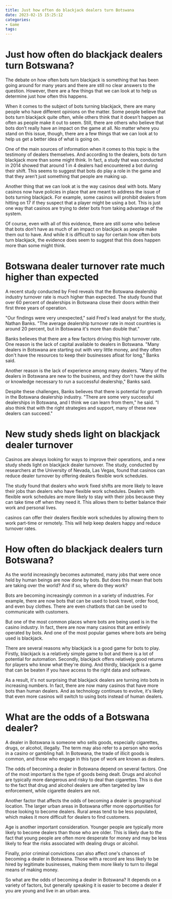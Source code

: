 ```yaml
---
title: Just how often do blackjack dealers turn Botswana
date: 2023-02-15 15:25:12
categories:
- Game
tags:
---
```



#  Just how often do blackjack dealers turn Botswana?

The debate on how often bots turn blackjack is something that has been going around for many years and there are still no clear answers to the question. However, there are a few things that we can look at to help us determine just how often this happens.

When it comes to the subject of bots turning blackjack, there are many people who have different opinions on the matter. Some people believe that bots turn blackjack quite often, while others think that it doesn’t happen as often as people make it out to seem. Still, there are others who believe that bots don’t really have an impact on the game at all. No matter where you stand on this issue, though, there are a few things that we can look at to help us get a better idea of what is going on.

One of the main sources of information when it comes to this topic is the testimony of dealers themselves. And according to the dealers, bots do turn blackjack more than some might think. In fact, a study that was conducted in 2014 showed that around 1 in 4 dealers had encountered a bot during their shift. This seems to suggest that bots do play a role in the game and that they aren’t just something that people are making up.

Another thing that we can look at is the way casinos deal with bots. Many casinos now have policies in place that are meant to address the issue of bots turning blackjack. For example, some casinos will prohibit dealers from hitting on 17 if they suspect that a player might be using a bot. This is just one way that casinos are trying to deter bots from taking advantage of the system.

Of course, even with all of this evidence, there are still some who believe that bots don’t have as much of an impact on blackjack as people make them out to have. And while it is difficult to say for certain how often bots turn blackjack, the evidence does seem to suggest that this does happen more than some might think.

#  Botswana dealer turnover rate much higher than expected

A recent study conducted by Fred reveals that the Botswana dealership industry turnover rate is much higher than expected. The study found that over 60 percent of dealerships in Botswana close their doors within their first three years of operation.

"Our findings were very unexpected," said Fred's lead analyst for the study, Nathan Banks. "The average dealership turnover rate in most countries is around 20 percent, but in Botswana it's more than double that."

Banks believes that there are a few factors driving this high turnover rate. One reason is the lack of capital available to dealers in Botswana. "Many dealers in Botswana are starting out with very little money, and they often don't have the resources to keep their businesses afloat for long," Banks said.

Another reason is the lack of experience among many dealers. "Many of the dealers in Botswana are new to the business, and they don't have the skills or knowledge necessary to run a successful dealership," Banks said.

Despite these challenges, Banks believes that there is potential for growth in the Botswana dealership industry. "There are some very successful dealerships in Botswana, and I think we can learn from them," he said. "I also think that with the right strategies and support, many of these new dealers can succeed."

#  New study sheds light on blackjack dealer turnover

Casinos are always looking for ways to improve their operations, and a new study sheds light on blackjack dealer turnover. The study, conducted by researchers at the University of Nevada, Las Vegas, found that casinos can reduce dealer turnover by offering dealers flexible work schedules.

The study found that dealers who work fixed shifts are more likely to leave their jobs than dealers who have flexible work schedules. Dealers with flexible work schedules are more likely to stay with their jobs because they can take time off when they need it. This allows them to better balance their work and personal lives.

 casinos can offer their dealers flexible work schedules by allowing them to work part-time or remotely. This will help keep dealers happy and reduce turnover rates.

#  How often do blackjack dealers turn Botswana?

As the world increasingly becomes automated, many jobs that were once held by human beings are now done by bots. But does this mean that bots are taking over the world? And if so, where do they work?

Bots are becoming increasingly common in a variety of industries. For example, there are now bots that can be used to book travel, order food, and even buy clothes. There are even chatbots that can be used to communicate with customers.

But one of the most common places where bots are being used is in the casino industry. In fact, there are now many casinos that are entirely operated by bots. And one of the most popular games where bots are being used is blackjack.

There are several reasons why blackjack is a good game for bots to play. Firstly, blackjack is a relatively simple game to bot and there is a lot of potential for automation. Secondly, blackjack offers relatively good returns for players who know what they're doing. And thirdly, blackjack is a game that can be beaten if you have access to the right data and software.

As a result, it's not surprising that blackjack dealers are turning into bots in increasing numbers. In fact, there are now many casinos that have more bots than human dealers. And as technology continues to evolve, it's likely that even more casinos will switch to using bots instead of human dealers.

#  What are the odds of a Botswana dealer?

A dealer in Botswana is someone who sells goods, especially cigarettes, drugs, or alcohol, illegally. The term may also refer to a person who works in a casino or gambling hall. In Botswana, the trade of illicit goods is common, and those who engage in this type of work are known as dealers.

The odds of becoming a dealer in Botswana depend on several factors. One of the most important is the type of goods being dealt. Drugs and alcohol are typically more dangerous and risky to deal than cigarettes. This is due to the fact that drug and alcohol dealers are often targeted by law enforcement, while cigarette dealers are not.

Another factor that affects the odds of becoming a dealer is geographical location. The larger urban areas in Botswana offer more opportunities for those looking to become dealers. Rural areas tend to be less populated, which makes it more difficult for dealers to find customers.

Age is another important consideration. Younger people are typically more likely to become dealers than those who are older. This is likely due to the fact that young people are often more desperate for money and may be less likely to fear the risks associated with dealing drugs or alcohol.

Finally, prior criminal convictions can also affect one's chances of becoming a dealer in Botswana. Those with a record are less likely to be hired by legitimate businesses, making them more likely to turn to illegal means of making money.

So what are the odds of becoming a dealer in Botswana? It depends on a variety of factors, but generally speaking it is easier to become a dealer if you are young and live in an urban area.